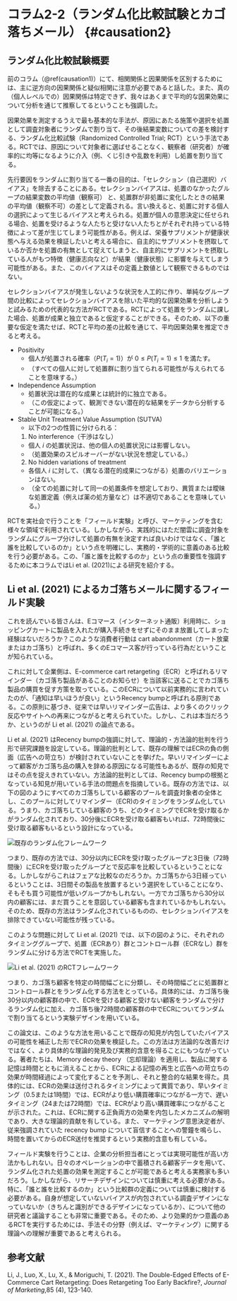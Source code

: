 # コラム2-2（ランダム化比較試験とカゴ落ちメール） {#causation2}
## ランダム化比較試験概要
前のコラム（\@ref(causation1)）にて、相関関係と因果関係を区別するためには、主に逆方向の因果関係と疑似相関に注意が必要であると話した。また、真の（個人レベルでの）因果関係は特定できず、我々はあくまで平均的な因果効果について分析を通じて推察してるということも強調した。

因果効果を測定するうえで最も基本的な手法が、原因にあたる施策や選択を処置として調査対象者にランダムで割り当て、その後結果変数についての差を検討する、ランダム化比較試験（Randomized Controlled Trial; RCT）という手法である。RCTでは、原因について対象者に選ばせることなく、観察者（研究者）が確率的に均等になるように介入（例、くじ引きや乱数を利用）し処置を割り当てる。

先行要因をランダムに割り当てる一番の目的は、「セレクション（自己選択）バイアス」を除去することにある。セレクションバイアスは、処置のなかったグループの結果変数の平均値（観察可） と、処置群が非処置に変化したときの結果の平均値（観察不可）の差として定義される。言い換えると、処置に対する個人の選択によって生じるバイアスと考えられる。処置が個人の意思決定に任せられる場合、処置を受けるような人たちと受けない人たちとがそれぞれ持っている特徴によって差が生じてしまう可能性がある。例えば、栄養サプリメントが健康状態へ与える効果を検証したいと考える場合に、自主的にサプリメントを摂取しているか否かを処置の有無として捉えてしまうと、自主的にサプリメントを摂取している人がもつ特徴（健康志向など）が結果（健康状態）に影響を与えてしまう可能性がある。また、このバイアスはその定義上数値として観察できるものではない。

セレクションバイアスが発生しないような状況を人工的に作り、単純なグループ間の比較によってセレクションバイアスを除いた平均的な因果効果を分析しようと試みるための代表的な方法がRCTである。RCTによって処置をランダムに課した場合、処置が成果と独立であると仮定することができる。そのため、以下の重要な仮定を満たせば、RCTと平均の差の比較を通じて、平均因果効果を推定できると考える。

- Positivity
  - 個人が処置される確率（$P(T_i=1)$）が $0\leq P(T_i=1)\leq 1$ を満たす。
  - （すべての個人に対して処置群に割り当てられる可能性が与えられてることを意味する。）
- Independence Assumption
  - 処置状況は潜在的な成果とは統計的に独立である。
  - （この仮定によって、観測できない潜在的な結果をデータから分析することが可能になる。）
- Stable Unit Treatment Value Assumption (SUTVA)
  - 以下の2つの性質に分けられる：
  1. No interference（干渉はなし）
  - 個人 *i* の処置状況は、他の個人の処置状況には影響しない。
  - （処置効果のスピルオーバーがない状況を想定している。）
  2. No hidden variations of treatment
  - 各個人 *i* に対して、（異なる潜在的成果につながる）処置のバリエーションはない。
  - （全ての処置に対して同一の処置条件を想定しており、異質または曖昧な処置定義（例えば薬の処方量など）は不適切であることを意味している。）

RCTを実社会で行うことを「フィールド実験」と呼び、マーケティングを含む様々な領域で利用されている。しかしながら、実践的にはただ闇雲に調査対象をランダムにグループ分けして処置の有無を決定すれば良いわけではなく、「誰と誰を比較しているのか」という点を明確にし、実務的・学術的に意義のある比較を行う必要がある。この、「誰と誰を比較するのか」という点の重要性を強調するために本コラムではLi et al. (2021)による研究を紹介する。

## Li et al. (2021) によるカゴ落ちメールに関するフィールド実験

これを読んでいる皆さんは、Eコマース（インターネット通販）利用時に、ショッピングカートに製品を入れたが購入手続きをせずにそのまま放置してしまった経験はないだろうか？このような消費者行動は cart abandonment（カート放棄またはカゴ落ち）と呼ばれ、多くのEコマース客が行っている行為だということが知られている。

これに対して企業側は、E-commerce cart retargeting（ECR）と呼ばれるリマインダー（カゴ落ち製品があることのお知らせ）を当該客に送ることでカゴ落ち製品の購買を促す方策を取っている。このECRについて以前実務的に言われていたのが、「通知は早いほうが良い」というRecency bumpと呼ばれる原則である。この原則に基づき、従来では早いリマインダー広告は、より多くのクリック反応やサイトへの再来につながると考えられていた。しかし、これは本当だろうか、というのが Li et al. (2021) の論点である。

Li et al. (2021) はRecency bumpの強調に対して、理論的・方法論的批判を行う形で研究課題を設定している。理論的批判として、既存の理解ではECRの負の側面（広告への苛立ち）が検討されていないことを挙げた。早いリマインダーによって顧客がカゴ落ち品の購入を辞める原因になる可能性もあるが、既存の知見ではその点を捉えきれていない。方法論的批判としては、Recency bumpの根拠となっている知見が用いている手法の問題点を指摘している。既存の方法では、以下の図のようにすべてのカゴ落ちしている顧客のプールを調査対象者の全体とし、このプールに対してリマインダー（ECR)のタイミングをランダム化している。うまり、カゴ落ちしている顧客のうち、どのタイミングでECRを受け取るかがランダム化されており、30分後にECRを受け取る顧客もいれば、72時間後に受け取る顧客もいるという設計になっている。

![既存のランダム化フレームワーク](column/Lietal_1.png)

つまり、既存の方法では、30分以内にECRを受け取ったグループと3日後（72時間後）にECRを受け取ったグループとで反応率を比較しているということになる。しかしながらこれはフェアな比較なのだろうか。カゴ落ちから3日経っているということは、3日間その製品を放置するという選択をしていることになり、そもそも買う可能性が低いグループかもしれない。一方でカゴ落ちから30分以内の顧客には、まだ買うことを意図している顧客も含まれているかもしれない。そのため、既存の方法はランダム化されているものの、セレクションバイアスを排除できていない可能性が残っている。

このような問題に対して Li et al. (2021) では、以下の図のように、それぞれのタイミンググループで、処置（ECRあり）群とコントロール群（ECRなし）群をランダムに分ける方法でRCTを実施した。

![Li et al. (2021) のRCTフレームワーク](column/Lietal_2.png)

つまり、カゴ落ち顧客を特定の時間幅ごとに分類し、その時間幅ごとに処置群とコントロール群とをランダム化する方法をとっている。具体的には、カゴ落ち後30分以内の顧客群の中で、ECRを受ける顧客と受けない顧客をランダムで分けるランダム化に加え、カゴ落ち後72時間の顧客群の中でECRについてランダムで割り当てるという実験デザインを用いている。

この論文は、このような方法を用いることで既存の知見が内包していたバイアスの可能性を補正した形でECRの効果を検証した。この方法は方法論的な改善だけではなく、より具体的な理論的発見及び実務的含意を得ることにもつながっている。著者たちは、Memory decay theory （忘却理論）を適用し、製品に関する記憶は時間とともに消えることから、ECRによる記憶の再生と広告への苛立ちの効果が時間経過によって変化することを予測し、それと整合的な結果を得た。具体的には、ECRの効果は送付されるタイミングによって異質であり、早いタイミング（0.5または1時間）では、ECRがより低い購買確率につながる一方で、遅いタイミング（24または72時間）では、ECRがより高い購買確率につながることが示された。これは、ECRに関する正負両方の効果を内包したメカニズムの解明であり、大きな理論的貢献を有している。また、マーケティング意思決定者が、従来強調されていた recency bump について盲信することへの警鐘を鳴らし、時間を置いてからのECR送付を推奨するという実務的含意も有している。

フィールド実験を行うことは、企業の分析担当者にとっては実現可能性が高い方法かもしれない。日々のオペレーションの中で蓄積される顧客データを用いて、ランダム化された処置の効果を測定することが可能であると考える実務家も多いだろう。しかしながら、リサーチデザインについては慎重に考える必要がある。特に、「誰と誰を比較するのか」という比較群の定義については慎重に検討する必要がある。自身が想定していないバイアスが内包されている調査デザインになっていないか（きちんと識別ができるデザインになっているか）、について他の研究者と議論することも非常に重要である。そのため、より効果的かつ意義のあるRCTを実行するためには、手法その分野（例えば、マーケティング）に関する理論への理解が重要であると考えられる。



## 参考文献
Li, J., Luo, X., Lu, X., & Moriguchi, T. (2021). The Double-Edged Effects of E-Commerce Cart Retargeting: Does Retargeting Too Early Backfire?, *Journal of Marketing*,85 (4), 123-140.

